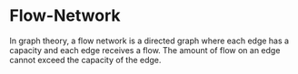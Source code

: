# Flow-Network
In graph theory, a flow network is a directed graph where each edge has a capacity and each edge receives a flow. The amount of flow on an edge cannot exceed the capacity of the edge.
